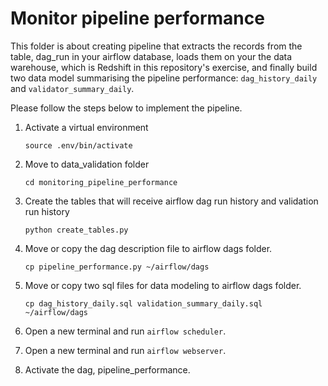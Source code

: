 # Monitor pipeline performance
This folder is about creating pipeline that extracts the records from the table, dag_run in your airflow database, loads them on your the data warehouse, which is Redshift in this repository's exercise, and finally build two data model summarising the pipeline performance: `dag_history_daily` and `validator_summary_daily`.

Please follow the steps below to implement the pipeline.

1. Activate a virtual environment

    ```
    source .env/bin/activate
    ```
2. Move to data_validation folder
    ```
    cd monitoring_pipeline_performance

3. Create the tables that will receive airflow dag run history and validation run history

    ```
    python create_tables.py
    ```

4. Move or copy the dag description file to airflow dags folder.

    ```
    cp pipeline_performance.py ~/airflow/dags
    ```
5. Move or copy two sql files for data modeling to airflow dags folder.
    ```
    cp dag_history_daily.sql validation_summary_daily.sql ~/airflow/dags
    ```
6. Open a new terminal and run `airflow scheduler`.

7. Open a new terminal and run `airflow webserver`.

8. Activate the dag, pipeline_performance.